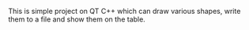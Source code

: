 This is simple project on QT C++ which can draw various shapes, write them to a file and show them on the table.
